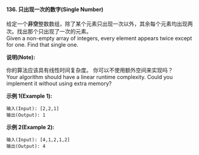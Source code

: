 #### 136. 只出现一次的数字(Single Number)

给定一个**非空**整数数组，除了某个元素只出现一次以外，其余每个元素均出现两次。找出那个只出现了一次的元素。<br/>
Given a non-empty array of integers, every element appears twice except for one. Find that single one.

**说明(Note):**

你的算法应该具有线性时间复杂度。 你可以不使用额外空间来实现吗？<br/>
Your algorithm should have a linear runtime complexity. Could you implement it without using extra memory?

**示例 1(Example 1):**

```
输入(Input): [2,2,1]
输出(Output): 1
```

**示例 2(Example 2):**

```
输入(Input): [4,1,2,1,2]
输出(Output): 4
```